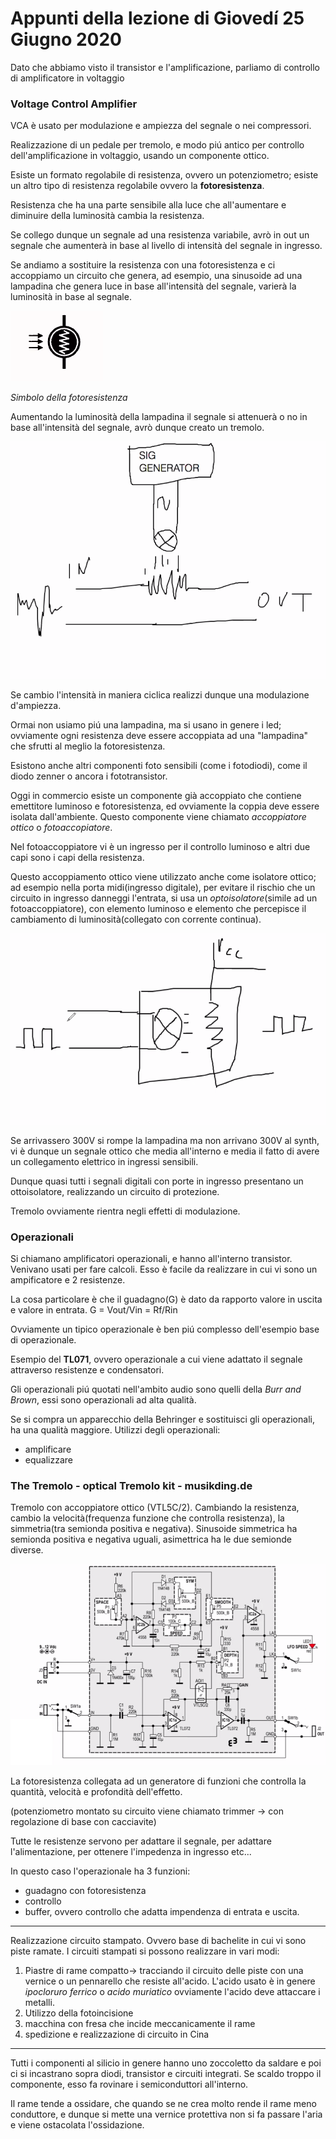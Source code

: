 # Appunti della lezione di Giovedí 25 Giugno 2020

Dato che abbiamo visto il transistor e l'amplificazione, parliamo di controllo di amplificatore in voltaggio

### Voltage Control Amplifier

VCA è usato per modulazione e ampiezza del segnale o nei compressori.

Realizzazione di un pedale per tremolo, e modo piú antico per controllo dell'amplificazione in voltaggio, usando un componente ottico.

Esiste un formato regolabile di resistenza, ovvero un potenziometro; esiste un altro tipo di resistenza regolabile ovvero la **fotoresistenza**.

Resistenza che ha una parte sensibile alla luce che all'aumentare e diminuire della luminosità cambia la resistenza.

Se collego dunque un segnale ad una resistenza variabile, avrò in out un segnale che aumenterà in base al livello di intensità del segnale in ingresso.

Se andiamo a sostituire la resistenza con una fotoresistenza e ci accoppiamo un circuito che genera, ad esempio, una sinusoide ad una lampadina che genera luce in base all'intensità del segnale, varierà la luminosità in base al segnale.


![fotor](fotor.png)

_Simbolo della fotoresistenza_


Aumentando la luminosità della lampadina il segnale si attenuerà o no in base all'intensità del segnale, avrò dunque creato un tremolo.

![trem](trem.png)

Se cambio l'intensità in maniera ciclica realizzi dunque una modulazione d'ampiezza.

Ormai non usiamo piú una lampadina, ma si usano in genere i led; ovviamente ogni resistenza deve essere accoppiata ad una "lampadina" che sfrutti al meglio la fotoresistenza.

Esistono anche altri componenti foto sensibili (come i fotodiodi), come il diodo zenner o ancora i fototransistor.

Oggi in commercio esiste un componente già accoppiato che contiene emettitore luminoso e fotoresistenza, ed ovviamente la coppia deve essere isolata dall'ambiente.
Questo componente viene chiamato _accoppiatore ottico_ o _fotoaccopiatore_.

Nel fotoaccoppiatore vi è un ingresso per il controllo luminoso e altri due capi sono i capi della resistenza.

Questo accoppiamento ottico viene utilizzato anche come isolatore ottico; ad esempio nella porta midi(ingresso digitale), per evitare il rischio che un circuito in ingresso danneggi l'entrata, si usa un _optoisolatore_(simile ad un fotoaccoppiatore), con elemento luminoso e elemento che percepisce il cambiamento di luminosità(collegato con corrente continua).

![otto](otto.png)

Se arrivassero 300V si rompe la lampadina ma non arrivano 300V al synth, vi è dunque un segnale ottico che media all'interno e media il fatto di avere un collegamento elettrico in ingressi sensibili.

Dunque quasi tutti i segnali digitali con porte in ingresso presentano un ottoisolatore, realizzando un circuito di protezione.

Tremolo ovviamente rientra negli effetti di modulazione.

### Operazionali

Si chiamano amplificatori operazionali, e hanno all'interno transistor. Venivano usati per fare calcoli. Esso è facile da realizzare in cui vi sono un ampificatore e 2 resistenze.

La cosa particolare è che il guadagno(G) è dato da rapporto valore in uscita e valore in entrata.
G = Vout/Vin = Rf/Rin


Ovviamente un tipico operazionale è ben piú complesso dell'esempio base di operazionale.

Esempio del **TL071**, ovvero operazionale a cui viene adattato il segnale attraverso resistenze e condensatori.

Gli operazionali piú quotati nell'ambito audio sono quelli della _Burr and Brown_, essi sono operazionali ad alta qualità.

Se si compra un apparecchio della Behringer e sostituisci gli operazionali, ha una qualità maggiore.
Utilizzi degli operazionali:
- amplificare
- equalizzare

### The Tremolo - optical Tremolo kit - musikding.de

Tremolo con accoppiatore ottico (VTL5C/2).
Cambiando la resistenza, cambio la velocità(frequenza funzione che controlla resistenza), la simmetria(tra semionda positiva e negativa). Sinusoide simmetrica ha semionda positiva e negativa uguali, asimettrica ha le due semionde diverse.

![tremolo](tremolo.png)

La fotoresistenza  collegata ad un generatore di funzioni che controlla la quantità, velocità e profondità dell'effetto.

(potenziometro montato su circuito viene chiamato trimmer -> con regolazione di base con cacciavite)

Tutte le resistenze servono per adattare il segnale, per adattare l'alimentazione, per ottenere l'impedenza in ingresso etc...

In  questo caso l'operazionale ha 3 funzioni:
- guadagno con fotoresistenza
- controllo
- buffer, ovvero controllo che adatta impendenza di entrata e uscita.

________________
Realizzazione circuito stampato. Ovvero base di bachelite in cui vi sono piste ramate.
I circuiti stampati si possono realizzare in vari modi:

1. Piastre di rame compatto-> tracciando il circuito delle piste con una vernice o un pennarello che resiste all'acido.
L'acido usato è in genere _ipocloruro ferrico_ o _acido muriatico_ ovviamente l'acido deve attaccare i metalli.
2. Utilizzo della fotoincisione
3. macchina con fresa che incide meccanicamente il rame
4. spedizione e realizzazione di circuito in Cina
________________

Tutti i componenti al silicio in genere hanno uno zoccoletto da saldare e poi ci si incastrano sopra diodi, transistor e circuiti integrati. Se scaldo troppo il componente, esso fa rovinare i semiconduttori all'interno.

Il rame tende a ossidare, che quando se ne crea molto rende il rame meno conduttore, e dunque si mette una vernice protettiva non si fa passare l'aria e viene ostacolata l'ossidazione.

